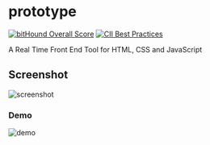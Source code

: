 # prototype 

[![bitHound Overall Score](https://www.bithound.io/github/craigiswayne/prototype/badges/score.svg)](https://www.bithound.io/github/craigiswayne/prototype)  [![CII Best Practices](https://bestpractices.coreinfrastructure.org/projects/261/badge)](https://bestpractices.coreinfrastructure.org/projects/261)

A Real Time Front End Tool for HTML, CSS and JavaScript

## Screenshot

![screenshot](https://github.com/craigiswayne/prototype/wiki/images/screenshot.png)

### Demo

![demo](https://github.com/craigiswayne/prototype/wiki/images/demo.gif)